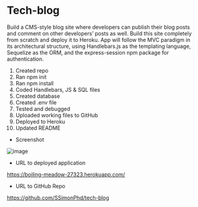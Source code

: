 # Tech-blog

Build a CMS-style blog site where developers can publish their blog posts and comment on other developers’ posts as well. Build this site completely from scratch and deploy it to Heroku. App will follow the MVC paradigm in its architectural structure, using Handlebars.js as the templating language, Sequelize as the ORM, and the express-session npm package for authentication.

1. Created repo
1. Ran npm init
1. Ran npm install 
1. Coded Handlebars, JS & SQL files
1. Created database
1. Created .env file
1. Tested and debugged
1. Uploaded working files to GitHub
1. Deployed to Heroku
1. Updated README

- Screenshot

![image](https://user-images.githubusercontent.com/60651145/199467973-cd22ad9d-e9d4-4044-8e66-b5fefab290ab.png)

- URL to deployed application

https://boiling-meadow-27323.herokuapp.com/


- URL to GitHub Repo

https://github.com/SSimonPhd/tech-blog
